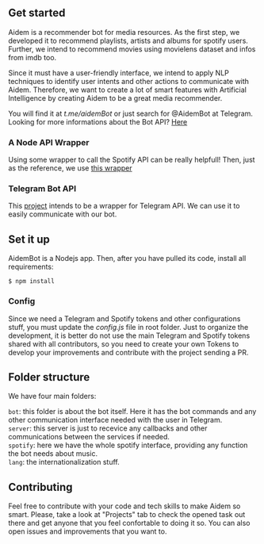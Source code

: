 ## Get started

Aidem is a recommender bot for media resources. As the first step, we developed it to recommend playlists, artists and albums for spotify users.
Further, we intend to recommend movies using movielens dataset and infos from imdb too.

Since it must have a user-friendly interface, we intend to apply NLP techniques to identify user intents and other actions to communicate with Aidem.
Therefore, we want to create a lot of smart features with Artificial Intelligence by creating Aidem to be a great media recommender.

You will find it at *t.me/aidemBot* or just search for @AidemBot at Telegram. </br>
Looking for more informations about the Bot API? [Here](https://core.telegram.org/bots/api   ) 

### A Node API Wrapper

Using some wrapper to call the Spotify API can be really helpfull! Then, just as the reference, we use [this wrapper](https://github.com/thelinmichael/spotify-web-api-node)

### Telegram Bot API

This [project](https://github.com/yagop/node-telegram-bot-api) intends to be a wrapper for Telegram API. We can use it to easily communicate with our bot.


## Set it up

AidemBot is a Nodejs app. Then, after you have pulled its code, install all requirements:
```
$ npm install
```


### Config

Since we need a Telegram and Spotify tokens and other configurations stuff, you must update the *config.js* file in root folder. Just to organize the development, it is better do not use the main Telegram and Spotify tokens shared with all contributors, so you need to create your own Tokens to develop your improvements and contribute with the project sending a PR.


## Folder structure

We have four main folders:

`bot`: this folder is about the bot itself. Here it has the bot commands and any other communication interface needed with the user in Telegram. </br> 
`server`: this server is just to recevice any callbacks and other communications between the services if needed. </br>
`spotify`: here we have the whole spotify interface, providing any function the bot needs about music. </br> 
`lang`: the internationalization stuff. </br>


## Contributing

Feel free to contribute with your code and tech skills to make Aidem so smart.
Please, take a look at "Projects" tab to check the opened task out there and get anyone that you feel confortable to doing it so. You can also open issues and improvements that you want to.
